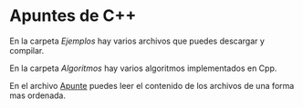 # Apuntes de C++

En la carpeta *Ejemplos* hay varios archivos que puedes descargar y compilar.

En la carpeta *Algoritmos* hay varios algoritmos implementados en Cpp.

En el archivo [Apunte](./Apunte.md) puedes leer el contenido de los archivos de una forma mas ordenada.
